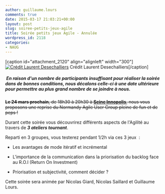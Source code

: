```yaml
---
author: guillaume.lours
comments: true
date: 2015-03-17 21:03:21+00:00
layout: post
slug: soiree-petits-jeux-agile
title: Soirée petits jeux Agile - Annulée
wordpress_id: 2118
categories:
- NAUG
---
```


[caption id="attachment_2120" align="alignleft" width="300"][![Crédit Laurent Desechalliers](http://www.normandyjug.org/wp-content/uploads/2015/03/IMG_6687-min-300x200.jpg)](http://www.normandyjug.org/wp-content/uploads/2015/03/IMG_6687-min.jpg) Crédit Laurent Desechalliers[/caption]




#####  En raison d'un nombre de participants insuffisant pour réaliser la soirée dans de bonnes conditions, nous décalons celle-ci à une date ultérieure pour permettre au plus grand nombre de se joindre à nous.


















<del>**Le 24 mars prochain**, de 18h30 à 20h30 à **[Seine Innopolis](https://www.google.fr/maps?sll=49.6613699764283,0.9257406254088969&sspn=1.9345148084234847,5.099799485064161&t=h&q=seine+innopolis,+petit+quevilly&ie=UTF8&hq=seine+innopolis,&hnear=Le+Petit-Quevilly,+Seine-Maritime,+Haute-Normandie&ll=49.428688,1.066261&spn=0.002435,0.003946&z=19&vpsrc=6&iwloc=A&cid=14989999868521566714)**, nous vous proposons une reprise du Normandy Agile User Group pleine de fun et de peps !</del>



Durant cette soirée vous découvrirez différents aspects de l'Agilité au travers de _**3 ateliers tournant**_.

Reparti en 3 groupes, vous testerez pendant 1/2h via ces 3 jeux  :



	
  * Les avantages de mode itératif et incrémental

	
  * L'importance de la communication dans la priorisation du backlog face au R.O.I (Return On Investment)

	
  * Priorisation et subjectivité, comment décider ?




Cette soirée sera animée par Nicolas Giard, Nicolas Saillard et Guillaume Lours.

